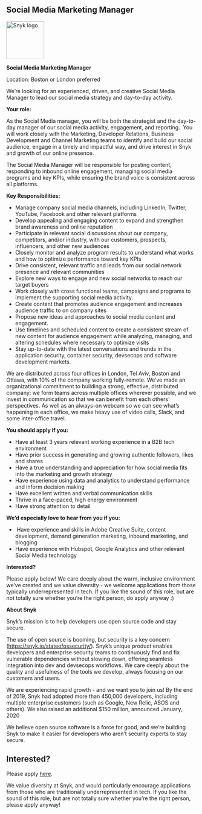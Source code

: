 Social Media Marketing Manager 
---

<img src="https://res.cloudinary.com/snyk/image/upload/v1537345894/press-kit/brand/logo-black.png" width="100" alt="Snyk logo" />

<p><strong>Social Media Marketing Manager</strong></p>
<p><span style="font-weight: 400;">Location: Boston or London preferred </span></p>
<p><span style="font-weight: 400;">We’re looking for an experienced, driven, and creative Social Media Manager to lead our social media strategy and day-to-day activity. </span></p>
<p><strong>Your role:</strong></p>
<p><span style="font-weight: 400;">As the Social Media manager, you will be both the strategist and the day-to-day manager of our social media activity, engagement, and reporting.  You will work closely with the Marketing, Developer Relations, Business Development and Channel Marketing teams to identify and build our social audience, engage in a timely and impactful way, and drive interest in Snyk and growth of our online presence. </span></p>
<p><span style="font-weight: 400;">The Social Media Manager will be responsible for posting content, responding to inbound online engagement, managing social media programs and key KPIs, while ensuring the brand voice is consistent across all platforms.</span></p>
<p><strong>Key Responsibilities:</strong></p>
<ul>
<li style="font-weight: 400;"><span style="font-weight: 400;">Manage company social media channels, including LinkedIn, Twitter, YouTube, Facebook and other relevant platforms</span></li>
<li style="font-weight: 400;"><span style="font-weight: 400;">Develop appealing and engaging content to expand and strengthen brand awareness and online reputation</span></li>
<li style="font-weight: 400;"><span style="font-weight: 400;">Participate in relevant social discussions about our company, competitors, and/or industry, with our customers, prospects, influencers, and other new audiences</span></li>
<li style="font-weight: 400;"><span style="font-weight: 400;">Closely monitor and analyze program results to understand what works and how to optimize performance toward key KPIs</span></li>
<li style="font-weight: 400;"><span style="font-weight: 400;">Drive consistent, relevant traffic and leads from our social network presence and relevant communities</span></li>
<li style="font-weight: 400;"><span style="font-weight: 400;">Explore new ways to engage and new social networks to reach our target buyers</span></li>
<li style="font-weight: 400;"><span style="font-weight: 400;">Work closely with cross functional teams, campaigns and programs to implement the supporting social media activity.  </span></li>
<li style="font-weight: 400;"><span style="font-weight: 400;">Create content that promotes audience engagement and increases audience traffic to on company sites</span></li>
<li style="font-weight: 400;"><span style="font-weight: 400;">Propose new ideas and approaches to social media content and engagement. </span></li>
<li style="font-weight: 400;"><span style="font-weight: 400;">Use timelines and scheduled content to create a consistent stream of new content for audience engagement while analyzing, managing, and altering schedules where necessary to optimize visits </span></li>
<li style="font-weight: 400;"><span style="font-weight: 400;">Stay up-to-date with the latest conversations and trends in the application security, container security, devsecops and software development markets.  </span></li>
</ul>
<p><span style="font-weight: 400;">We are distributed across four offices in London, Tel Aviv, Boston and Ottawa, with 10% of the company working fully-remote. We’ve made an organizational commitment to building a strong, effective, distributed company: we form teams across multiple offices wherever possible, and we invest in communication so that we can benefit from each others’ perspectives. As well as an always-on webcam so we can see what’s happening in each office, we make heavy use of video calls, Slack, and some inter-office travel.</span></p>
<p><strong>You should apply if you:</strong></p>
<ul>
<li style="font-weight: 400;"><span style="font-weight: 400;">Have at least 3 years relevant working experience in a B2B tech environment</span></li>
<li style="font-weight: 400;"><span style="font-weight: 400;">Have prior success in generating and growing authentic followers, likes and shares</span></li>
<li style="font-weight: 400;"><span style="font-weight: 400;">Have a true understanding and appreciation for how social media fits into the marketing and growth strategy</span></li>
<li style="font-weight: 400;"><span style="font-weight: 400;">Have experience using data and analytics to understand performance and inform decision making</span></li>
<li style="font-weight: 400;"><span style="font-weight: 400;">Have excellent written and verbal communication skills </span></li>
<li style="font-weight: 400;"><span style="font-weight: 400;">Thrive in a face-paced, high energy environment</span></li>
<li style="font-weight: 400;"><span style="font-weight: 400;">Have strong attention to detail</span> </li>
</ul>
<p><strong>We’d especially love to hear from you if you:</strong></p>
<ul>
<li style="font-weight: 400;"><span style="font-weight: 400;"> Have experience and skills in Adobe Creative Suite, content development, demand generation marketing, inbound marketing, and blogging</span></li>
<li style="font-weight: 400;"><span style="font-weight: 400;">Have experience with Hubspot, Google Analytics and other relevant Social Media technology</span></li>
</ul>
<p><strong>Interested?</strong></p>
<p><span style="font-weight: 400;">Please apply below! We care deeply about the warm, inclusive environment we’ve created and we value diversity - we welcome applications from those typically underrepresented in tech. If you like the sound of this role, but are not totally sure whether you’re the right person, do apply anyway :)</span></p>
<p><strong>About Snyk</strong></p>
<p><span style="font-weight: 400;">Snyk’s mission is to help developers use open source code and stay secure. </span></p>
<p><span style="font-weight: 400;">The use of open source is booming, but security is a key concern (</span><a href="https://snyk.io/stateofossecurity/"><span style="font-weight: 400;">https://snyk.io/stateofossecurity/</span></a><span style="font-weight: 400;">). Snyk’s unique product enables developers and enterprise security teams to continuously find and fix vulnerable dependencies without slowing down, offering seamless integration into dev and devsecops workflows. We care deeply about the quality and usefulness of the tools we develop, always focusing on our customers and users. </span></p>
<p><span style="font-weight: 400;">We are experiencing rapid growth - and we want you to join us! By the end of 2019, Snyk had adopted more than 450,000 developers, including multiple enterprise customers (such as Google, New Relic, ASOS and others). We also raised an additional $150 million, announced January, 2020</span></p>
<p><span style="font-weight: 400;">We believe open source software is a force for good, and we’re building Snyk to make it easier for developers who aren’t security experts to stay secure.</span></p>

Interested?
---

Please apply [here](https://boards.greenhouse.io/snyk/jobs/4645119002#app).

We value diversity at Snyk, and would particularly encourage applications from those who are traditionally underrepresented in tech.
If you like the sound of this role, but are not totally sure whether you’re the right person, please apply anyway!
